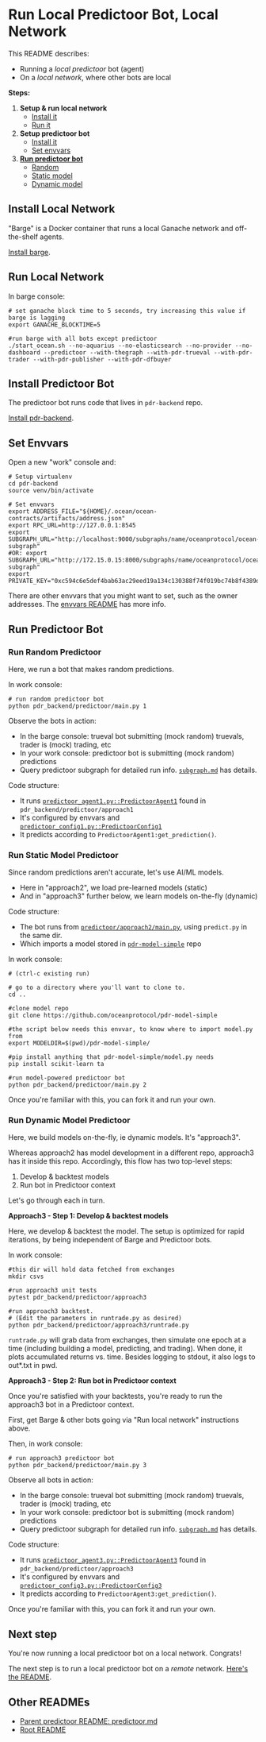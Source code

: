 <!--
Copyright 2023 Ocean Protocol Foundation
SPDX-License-Identifier: Apache-2.0
-->

# Run Local Predictoor Bot, Local Network

This README describes:
- Running a *local predictoor* bot (agent)
- On a *local network*, where other bots are local

**Steps:**

1. **Setup & run local network**
    - [Install it](#install-local-network)
    - [Run it](#run-local-network)
2. **Setup predictoor bot**
    - [Install it](#install-predictoor-bot)
    - [Set envvars](#set-envvars)
3. **[Run predictoor bot](#run-predictoor-bot)**
    - [Random](#run-random-predictoor)
    - [Static model](#run-static-model-predictoor)
    - [Dynamic model](#run-dynamic-model-predictoor)

## Install Local Network

"Barge" is a Docker container that runs a local Ganache network and off-the-shelf agents.

[Install barge](barge.md#install-barge).

## Run Local Network

In barge console:
```console
# set ganache block time to 5 seconds, try increasing this value if barge is lagging
export GANACHE_BLOCKTIME=5

#run barge with all bots except predictoor
./start_ocean.sh --no-aquarius --no-elasticsearch --no-provider --no-dashboard --predictoor --with-thegraph --with-pdr-trueval --with-pdr-trader --with-pdr-publisher --with-pdr-dfbuyer
```

## Install Predictoor Bot

The predictoor bot runs code that lives in `pdr-backend` repo.

[Install pdr-backend](install.md).

## Set Envvars

Open a new "work" console and:
```console
# Setup virtualenv
cd pdr-backend
source venv/bin/activate

# Set envvars
export ADDRESS_FILE="${HOME}/.ocean/ocean-contracts/artifacts/address.json"
export RPC_URL=http://127.0.0.1:8545
export SUBGRAPH_URL="http://localhost:9000/subgraphs/name/oceanprotocol/ocean-subgraph"
#OR: export SUBGRAPH_URL="http://172.15.0.15:8000/subgraphs/name/oceanprotocol/ocean-subgraph"
export PRIVATE_KEY="0xc594c6e5def4bab63ac29eed19a134c130388f74f019bc74b8f4389df2837a58"
```

There are other envvars that you might want to set, such as the owner addresses. The [envvars README](./envvars.md) has more info.

## Run Predictoor Bot

### Run Random Predictoor

Here, we run a bot that makes random predictions.

In work console:
```console
# run random predictoor bot
python pdr_backend/predictoor/main.py 1
```

Observe the bots in action:
- In the barge console: trueval bot submitting (mock random) truevals, trader is (mock) trading, etc
- In your work console: predictoor bot is submitting (mock random) predictions
- Query predictoor subgraph for detailed run info. [`subgraph.md`](subgraph.md) has details.

Code structure:
- It runs [`predictoor_agent1.py::PredictoorAgent1`](../pdr_backend/predictoor/approach1/predictoor_agent1.py) found in `pdr_backend/predictoor/approach1`
- It's configured by envvars and [`predictoor_config1.py::PredictoorConfig1`](../pdr_backend/predictoor/approach1/predictoor_config1.py)
- It predicts according to `PredictoorAgent1:get_prediction()`.

### Run Static Model Predictoor

Since random predictions aren't accurate, let's use AI/ML models.
- Here in "approach2", we load pre-learned models (static)
- And in "approach3" further below, we learn models on-the-fly (dynamic)

Code structure:
- The bot runs from [`predictoor/approach2/main.py`](../pdr_backend/predictoor/approach2/main.py), using `predict.py` in the same dir.
- Which imports a model stored in [`pdr-model-simple`](https://github.com/oceanprotocol/pdr-model-simple) repo

In work console:
```console
# (ctrl-c existing run)

# go to a directory where you'll want to clone to. 
cd ..

#clone model repo
git clone https://github.com/oceanprotocol/pdr-model-simple

#the script below needs this envvar, to know where to import model.py from
export MODELDIR=$(pwd)/pdr-model-simple/

#pip install anything that pdr-model-simple/model.py needs
pip install scikit-learn ta

#run model-powered predictoor bot
python pdr_backend/predictoor/main.py 2
```

Once you're familiar with this, you can fork it and run your own.

### Run Dynamic Model Predictoor

Here, we build models on-the-fly, ie dynamic models. It's "approach3".

Whereas approach2 has model development in a different repo, approach3 has it inside this repo. Accordingly, this flow has two top-level steps:
1. Develop & backtest models
2. Run bot in Predictoor context

Let's go through each in turn.

**Approach3 - Step 1: Develop & backtest models**

Here, we develop & backtest the model. The setup is optimized for rapid iterations, by being independent of Barge and Predictoor bots.

In work console:
```console
#this dir will hold data fetched from exchanges
mkdir csvs

#run approach3 unit tests
pytest pdr_backend/predictoor/approach3

#run approach3 backtest.
# (Edit the parameters in runtrade.py as desired)
python pdr_backend/predictoor/approach3/runtrade.py
```

`runtrade.py` will grab data from exchanges, then simulate one epoch at a time (including building a model, predicting, and trading). When done, it plots accumulated returns vs. time. Besides logging to stdout, it also logs to out*.txt in pwd.

**Approach3 - Step 2: Run bot in Predictoor context**

Once you're satisfied with your backtests, you're ready to run the approach3 bot in a Predictoor context.

First, get Barge & other bots going via "Run local network" instructions above.

Then, in work console:
```console
# run approach3 predictoor bot
python pdr_backend/predictoor/main.py 3
```

Observe all bots in action:
- In the barge console: trueval bot submitting (mock random) truevals, trader is (mock) trading, etc
- In your work console: predictoor bot is submitting (mock random) predictions
- Query predictoor subgraph for detailed run info. [`subgraph.md`](subgraph.md) has details.

Code structure:
- It runs [`predictoor_agent3.py::PredictoorAgent3`](../pdr_backend/predictoor/approach3/predictoor_agent3.py) found in `pdr_backend/predictoor/approach3`
- It's configured by envvars and [`predictoor_config3.py::PredictoorConfig3`](../pdr_backend/predictoor/approach3/predictoor_config3.py)
- It predicts according to `PredictoorAgent3:get_prediction()`.

Once you're familiar with this, you can fork it and run your own.

## Next step

You're now running a local predictoor bot on a local network. Congrats!

The next step is to run a local predictoor bot on a _remote_ network. [Here's the README](./localbot-remotenet.md).

## Other READMEs

- [Parent predictoor README: predictoor.md](./predictoor.md)
- [Root README](../README.md)